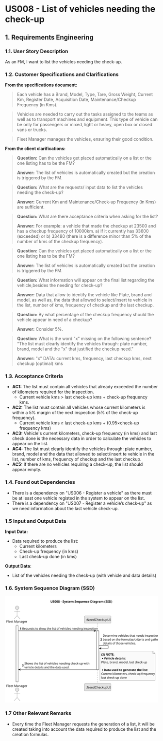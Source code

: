 # US008 - List of vehicles needing the check-up

## 1. Requirements Engineering

### 1.1. User Story Description

As an FM, I want to list the vehicles needing the check-up.

### 1.2. Customer Specifications and Clarifications

**From the specifications document:**

> Each vehicle has a Brand, Model, Type, Tare, Gross Weight, Current Km, Register Date, Acquisition Date,
> Maintenance/Checkup Frequency (in Kms).

> Vehicles are needed to carry out the tasks assigned to the teams as well as to transport
> machines and equipment. This type of vehicle can be only for passengers or mixed,
> light or heavy, open box or closed vans or trucks.

> Fleet Manager manages the vehicles, ensuring their good condition.

**From the client clarifications:**

> **Question:** Can the vehicles get placed automatically on a list or the one listing has to be the FM?
>
> **Answer:** The list of vehicles is automatically created but the creation is triggered by the FM.

> **Question:** What are the requests/ input data to list the vehicles needing the check-up?
>
> **Answer:** Current Km and Maintenance/Check-up Frequency (in Kms) are sufficient.

> **Question:** What are there acceptance criteria when asking for the list?
>
> **Answer:** For example:
> a vehicle that made the checkup at 23500 and has a checkup frequency of 10000km.
> a) If it currently has 33600 (exceeded) or
> b) 33480 (there is a difference minor than 5% of the number of kms of the checkup frequency).

> **Question:** Can the vehicles get placed automatically on a list or the one listing has to be the FM?
>
> **Answer:** The list of vehicles is automatically created but the creation is triggered by the FM.

> **Question:** What information will appear on the final list regarding the vehicle,besides the needing for check-up?
>
> **Answer:** Data that allow to identify the vehicle like Plate, brand and model, as well as, the data that allowed to
> select/insert te vehicle in the list, number of kms, frequency of checkup and the last checkup.

> **Question:** By what percentage of the checkup frequency should the vehicle appear in need of a checkup?
>
> **Answer:** Consider 5%.

> **Question:** What is the word "x" missing on the following sentence? "The list must clearly identify the vehicles
> through: plate number, brand, model and the "x" that justified the checkup need."
>
> **Answer:** "x" DATA:
> current kms, frequency, last checkup kms, next checkup (optimal) kms

### 1.3. Acceptance Criteria

* **AC1:** The list must contain all vehicles that already exceeded the number of kilometers required for the
  inspection.
    * Current vehicle kms > last check-up kms + check-up frequency kms.
* **AC2:** The list must contain all vehicles whose current kilometers is within a 5% margin of the next inspection (5%
  of the check-up frequency).
    * Current vehicle kms ≥ last check-up kms + (0.95×check-up frequency kms)
* **AC3:** Vehicle's current kilometers, check-up frequency (in kms) and last check done is the necessary data in order
  to calculate the vehicles to appear on the list.
* **AC4:** The list must clearly identify the vehicles through: plate number, brand, model and the data that
  allowed to select/insert te vehicle in the list, number of kms, frequency of checkup and the last checkup.
* **AC5:** If there are no vehicles requiring a check-up, the list should appear empty.

### 1.4. Found out Dependencies

* There is a dependency on "US006 - Register a vehicle" as there must be at least one vehicle registed in the system to
  appear on the list.
* There is a dependency on "US007 - Register a vehicle’s check-up" as we need information about the last vehicle
  check-up.

### 1.5 Input and Output Data

**Input Data:**

* Data required to produce the list:
    * Current kilometers
    * Check-up frequency (in kms)
    * Last check-up done (in kms)

**Output Data:**

* List of the vehicles needing the check-up (with vehicle and data details)

### 1.6. System Sequence Diagram (SSD)

![System Sequence Diagram](svg/us008-system-sequence-diagram.svg)

### 1.7 Other Relevant Remarks

* Every time the Fleet Manager requests the generation of a list, it will be created taking into account the data
  required to produce the list and the creation formulas.
